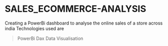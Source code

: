# SALES_ECOMMERCE-ANALYSIS
Creating a PowerBi dashboard to analyse the online sales of a store across india
Technologies used are 
>PowerBi
>Dax
>Data Visualisation

